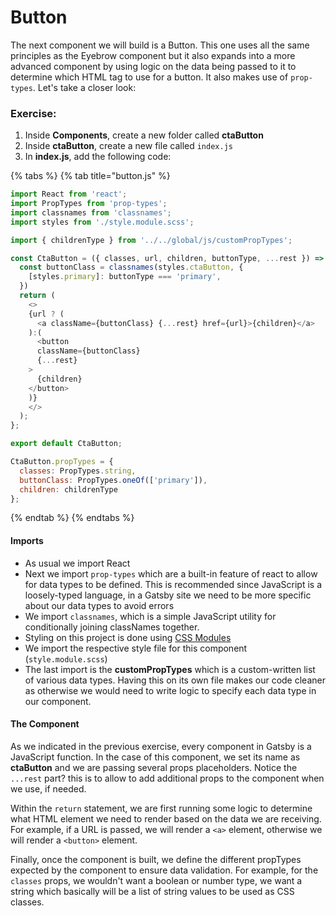 # Button

The next component we will build is a Button.  This one uses all the same principles as the Eyebrow component but it also expands into a more advanced component by using logic on the data being passed to it to determine which HTML tag to use for a button. It also makes use of `prop-types`.  Let's take a closer look:

### Exercise:

1. Inside **Components**, create a new folder called **ctaButton**
2. Inside **ctaButton**, create a new file called `index.js`
3. In **index.js**, add the following code:

{% tabs %}
{% tab title="button.js" %}
```javascript
import React from 'react';
import PropTypes from 'prop-types';
import classnames from 'classnames';
import styles from './style.module.scss';

import { childrenType } from '../../global/js/customPropTypes';

const CtaButton = ({ classes, url, children, buttonType, ...rest }) => {
  const buttonClass = classnames(styles.ctaButton, {
    [styles.primary]: buttonType === 'primary',
  })
  return (
    <>
    {url ? (
      <a className={buttonClass} {...rest} href={url}>{children}</a>
    ):(
      <button
      className={buttonClass}
      {...rest}
    >
      {children}
    </button>
    )}
    </>
  );
};

export default CtaButton;

CtaButton.propTypes = {
  classes: PropTypes.string,
  buttonClass: PropTypes.oneOf(['primary']),
  children: childrenType
};

```
{% endtab %}
{% endtabs %}

#### Imports

* As usual we import React
* Next we import `prop-types` which are a built-in feature of react to allow for data types to be defined.  This is recommended since JavaScript is a loosely-typed language, in a Gatsby site we need to be more specific about our data types to avoid errors
* We import `classnames`, which is a simple JavaScript utility for conditionally joining classNames together.
* Styling on this project is done using [CSS Modules](working-with-css.md) 
* We import the respective style file for this component \(`style.module.scss`\)
* The last import is the **customPropTypes** which is a custom-written list of various data types.  Having this on its own file makes our code cleaner as otherwise we would need to write logic to specify each data type in our component.

#### The Component

As we indicated in the previous exercise, every component in Gatsby is a JavaScript function. In the case of this component, we set its name as **ctaButton** and we are passing several props placeholders.  Notice the `...rest` part?  this is to allow to add additional props to the component when we use, if needed.

Within the `return` statement, we are first running some logic to determine what HTML element we need to render based on the data we are receiving.  For example, if a URL is passed, we will render a `<a>` element, otherwise we will render a `<button>` element.

Finally, once the component is built, we define the different propTypes expected by the component to ensure data validation.  For example, for the `classes` props, we wouldn't want a boolean or number type, we want a string which basically will be a list of string values to be used as CSS classes.


